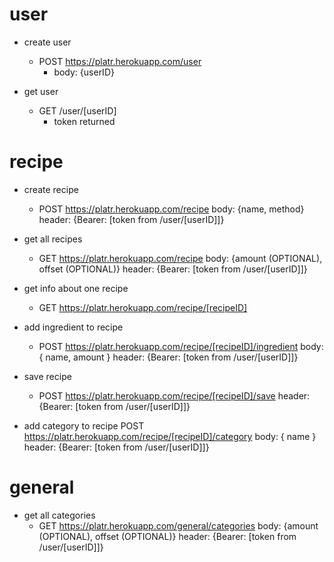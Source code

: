 # user
* create user
	* POST https://platr.herokuapp.com/user
		+ body:
			{userID}		

* get user
	* GET /user/[userID]
		- token returned

		
# recipe
* create recipe 
	* POST https://platr.herokuapp.com/recipe
		body:
			{name, method}
		header:
			{Bearer: [token from /user/[userID]]}
			
* get all recipes
	* GET https://platr.herokuapp.com/recipe
		body:
			{amount (OPTIONAL), offset (OPTIONAL)}
		header:
			{Bearer: [token from /user/[userID]]}
			
* get info about one recipe
	* GET https://platr.herokuapp.com/recipe/[recipeID]

* add ingredient to recipe
	* POST https://platr.herokuapp.com/recipe/[recipeID]/ingredient
		body:
			{ name, amount }
		header:
			{Bearer: [token from /user/[userID]]}

* save recipe
	* POST https://platr.herokuapp.com/recipe/[recipeID]/save
		header:
			{Bearer: [token from /user/[userID]]}

* add category to recipe
	POST https://platr.herokuapp.com/recipe/[recipeID]/category
		body:
			{ name }
		header:
			{Bearer: [token from /user/[userID]]}

# general
* get all categories
	* GET https://platr.herokuapp.com/general/categories
		body:
			{amount (OPTIONAL), offset (OPTIONAL)}
		header:
			{Bearer: [token from /user/[userID]]}
